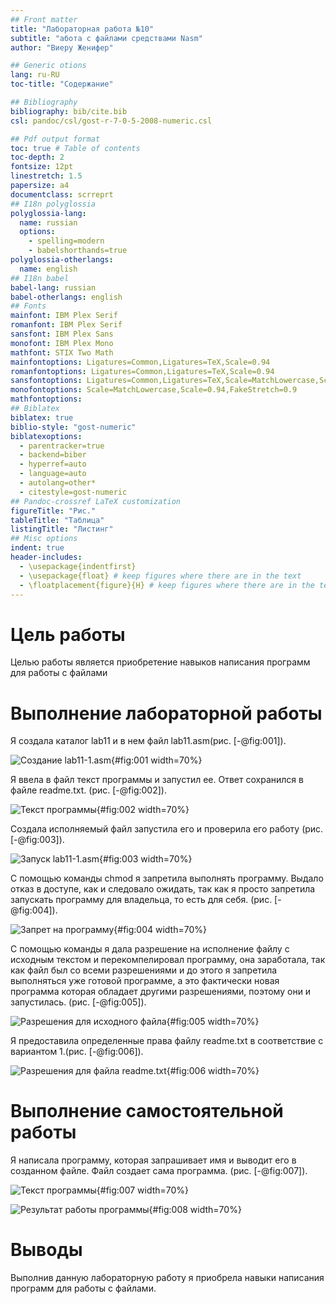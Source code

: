 ```yaml
---
## Front matter
title: "Лабораторная работа №10"
subtitle: "абота с файлами cредствами Nasm"
author: "Виеру Женифер"

## Generic otions
lang: ru-RU
toc-title: "Содержание"

## Bibliography
bibliography: bib/cite.bib
csl: pandoc/csl/gost-r-7-0-5-2008-numeric.csl

## Pdf output format
toc: true # Table of contents
toc-depth: 2
fontsize: 12pt
linestretch: 1.5
papersize: a4
documentclass: scrreprt
## I18n polyglossia
polyglossia-lang:
  name: russian
  options:
	- spelling=modern
	- babelshorthands=true
polyglossia-otherlangs:
  name: english
## I18n babel
babel-lang: russian
babel-otherlangs: english
## Fonts
mainfont: IBM Plex Serif
romanfont: IBM Plex Serif
sansfont: IBM Plex Sans
monofont: IBM Plex Mono
mathfont: STIX Two Math
mainfontoptions: Ligatures=Common,Ligatures=TeX,Scale=0.94
romanfontoptions: Ligatures=Common,Ligatures=TeX,Scale=0.94
sansfontoptions: Ligatures=Common,Ligatures=TeX,Scale=MatchLowercase,Scale=0.94
monofontoptions: Scale=MatchLowercase,Scale=0.94,FakeStretch=0.9
mathfontoptions:
## Biblatex
biblatex: true
biblio-style: "gost-numeric"
biblatexoptions:
  - parentracker=true
  - backend=biber
  - hyperref=auto
  - language=auto
  - autolang=other*
  - citestyle=gost-numeric
## Pandoc-crossref LaTeX customization
figureTitle: "Рис."
tableTitle: "Таблица"
listingTitle: "Листинг"
## Misc options
indent: true
header-includes:
  - \usepackage{indentfirst}
  - \usepackage{float} # keep figures where there are in the text
  - \floatplacement{figure}{H} # keep figures where there are in the text
---
```


# Цель работы

Целью работы является приобретение навыков написания программ для работы с файлами

# Выполнение лабораторной работы

Я создала каталог lab11 и в нем файл lab11.asm(рис. [-@fig:001]).

![Создание lab11-1.asm](image/1.png){#fig:001 width=70%}

Я ввела в файл текст программы и запустил ее. Ответ сохранился в файле
readme.txt.  (рис. [-@fig:002]).

![Текст программы](image/2.png){#fig:002 width=70%}

Создала исполняемый файл запустила его и проверила его работу  (рис. [-@fig:003]).

![Запуск lab11-1.asm](image/3.png){#fig:003 width=70%}

С помощью команды сhmod я запретила выполнять программу. Выдало отказ
в доступе, как и следовало ожидать, так как я просто запретила запускать
программу для владельца, то есть для себя. (рис. [-@fig:004]).

![Запрет на программу](image/4.png){#fig:004 width=70%}

С помощью команды я дала разрешение на исполнение файлу с исходным
текстом и перекомпелировал программу, она заработала, так как файл был
со всеми разрешениями и до этого я запретила выполняться уже готовой
программе, а это фактически новая программа которая обладает другими
разрешениями, поэтому они и запустилась. (рис. [-@fig:005]).

![Разрешения для исходного файла](image/5.png){#fig:005 width=70%}

Я предоставила определенные права файлу readme.txt в соответствие с
вариантом 1.(рис. [-@fig:006]).

![Разрешения для файла readme.txt](image/6.png){#fig:006 width=70%}

# Выполнение самостоятельной работы

Я написала программу, которая запрашивает имя и выводит его в созданном
файле. Файл создает сама программа. (рис. [-@fig:007]).

![Текст программы](image/7.png){#fig:007 width=70%}

![Результат работы программы](image/8.png){#fig:008 width=70%}

# Выводы
Выполнив данную лабораторную работу я приобрела навыки написания программ для работы с файлами.

